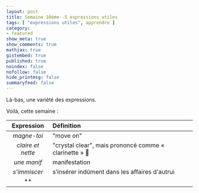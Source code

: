 ```yaml
---
layout: post
title: Semaine 10ème--5 expressions utiles
tags: [ "expressions utiles", apprendre ]
category:
- featured
show_meta: true
show_comments: true
mathjax: true
gistembed: true
published: true
noindex: false
nofollow: false
hide_printmsg: false
summaryfeed: false
---
```


Là-bas, une variété des expressions.

Voilà, cette semaine :

| Expression | Définition |
| :--------: | :--------- |
| *magne-toi* | "move on" |
| *claire et nette* | "crystal clear", mais prononcé comme « clarinette » 🎵 |
| *une manif* | manifestation |
| *s'immiscer* | s’insérer indûment dans les affaires d'autrui |
| ** | |

<!--
vim: spell spelllang=fr
-->
